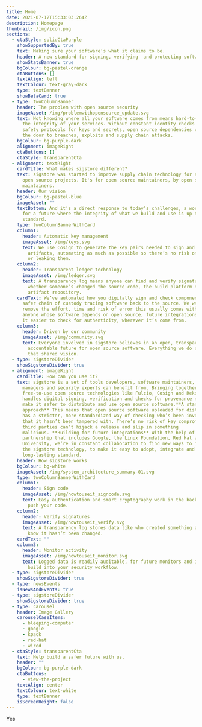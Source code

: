 ```yaml
---
title: Home
date: 2021-07-12T15:33:03.264Z
description: Homepage
thumbnail: /img/icon.png
sections:
  - ctaStyle: solidCtaPurple
    showSupportedBy: true
    text: Making sure your software’s what it claims to be.
    header: A new standard for signing, verifying  and protecting software
    showStatsBanner: true
    bgColour: bg-pastel-orange
    ctaButtons: []
    textAlign: left
    textColour: text-gray-dark
    type: textBanner
    showBetaCard: true
  - type: twoColumnBanner
    header: The problem with open source security
    imageAsset: /img/problemwithopensource_update.svg
    text: Not knowing where all your software comes from means hard-to-spot risks to
      the integrity of your services. Without constant identity checks and
      safety protocols for keys and secrets, open source dependencies can open
      the door to breaches, exploits and supply chain attacks.
    bgColour: bg-purple-dark
    alignment: imageRight
    ctaButtons: []
    ctaStyle: transparentCta
  - alignment: textRight
    cardTitle: What makes sigstore different?
    text: sigstore was started to improve supply chain technology for anyone using
      open source projects. It's for open source maintainers, by open source
      maintainers.
    header: Our vision
    bgColour: bg-pastel-blue
    imageAsset: ""
    textBottom: And it's a direct response to today’s challenges, a work in progress
      for a future where the integrity of what we build and use is up to
      standard.
    type: twoColumnBannerWithCard
    column1:
      header: Automatic key management
      imageAsset: /img/keys.svg
      text: We use Cosign to generate the key pairs needed to sign and verify
        artifacts, automating as much as possible so there’s no risk of losing
        or leaking them.
    column2:
      header: Transparent ledger technology
      imageAsset: /img/ledger.svg
      text: A transparency log means anyone can find and verify signatures, and check
        whether someone’s changed the source code, the build platform or the
        artifact repository.
    cardText: We’ve automated how you digitally sign and check components, for a
      safer chain of custody tracing software back to the source. We want to
      remove the effort, time and risk of error this usually comes with. And for
      anyone whose software depends on open source, future integrations can make
      it easier to check for authenticity, wherever it’s come from.
    column3:
      header: Driven by our community
      imageAsset: /img/community.svg
      text: Everyone involved in sigstore believes in an open, transparent and
        accountable future for open source software. Everything we do comes from
        that shared vision.
  - type: sigstoreDivider
    showSigstoreDivider: true
  - alignment: imageRight
    cardTitle: How can you use it?
    text: sigstore is a set of tools developers, software maintainers, package
      managers and security experts can benefit from. Bringing together
      free-to-use open source technologies like Fulcio, Cosign and Rekor, it
      handles digital signing, verification and checks for provenance needed to
      make it safer to distribute and use open source software.**A standardized
      approach** This means that open source software uploaded for distribution
      has a stricter, more standardized way of checking who’s been involved,
      that it hasn’t been tampered with. There’s no risk of key compromise, so
      third parties can’t hijack a release and slip in something
      malicious. **Building for future integrations** With the help of a working
      partnership that includes Google, the Linux Foundation, Red Hat and Purdue
      University, we’re in constant collaboration to find new ways to improve
      the sigstore technology, to make it easy to adopt, integrate and become a
      long-lasting standard.
    header: How sigstore works
    bgColour: bg-white
    imageAsset: /img/system_architecture_summary-01.svg
    type: twoColumnBannerWithCard
    column1:
      header: Sign code
      imageAsset: /img/howtouseit_signcode.svg
      text: Easy authentication and smart cryptography work in the background. Just
        push your code.
    column2:
      header: Verify signatures
      imageAsset: /img/howtouseit_verify.svg
      text: A transparency log stores data like who created something and how, so you
        know it hasn’t been changed.
    cardText: ""
    column3:
      header: Monitor activity
      imageAsset: /img/howtouseit_monitor.svg
      text: Logged data is readily auditable, for future monitors and integrations to
        build into your security workflow.
  - type: sigstoreDivider
    showSigstoreDivider: true
  - type: newsEvents
    isNewsAndEvents: true
  - type: sigstoreDivider
    showSigstoreDivider: true
  - type: carousel
    header: Image Gallery
    carouselCaseItems:
      - bleeping-computer
      - google
      - kpack
      - red-hat
      - wired
  - ctaStyle: transparentCta
    text: Help build a safer future with us.
    header: ""
    bgColour: bg-purple-dark
    ctaButtons:
      - view-the-project
    textAlign: center
    textColour: text-white
    type: textBanner
    isScreenHeight: false
---
```


Yes
